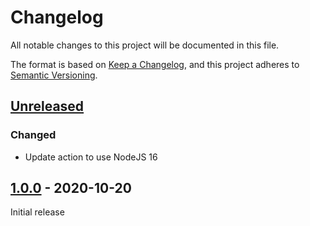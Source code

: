 # Changelog

All notable changes to this project will be documented in this file.

The format is based on [Keep a Changelog](https://keepachangelog.com/en/1.0.0/),
and this project adheres to [Semantic Versioning](https://semver.org/spec/v2.0.0.html).

## [Unreleased]

### Changed

- Update action to use NodeJS 16

## [1.0.0] - 2020-10-20

Initial release

[Unreleased]: https://github.com/giantswarm/install-binary-action/compare/v1.0.0...HEAD
[1.0.0]: https://github.com/giantswarm/install-binary-action/releases/tag/v1.0.0
